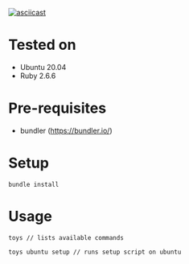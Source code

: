[![asciicast](https://asciinema.org/a/VUwPlbMPWXUPp4zT6H6gU2WwA.svg)](https://asciinema.org/a/VUwPlbMPWXUPp4zT6H6gU2WwA)

# Tested on

- Ubuntu 20.04
- Ruby 2.6.6

# Pre-requisites

- bundler (https://bundler.io/)

# Setup

`bundle install`

# Usage

```
toys // lists available commands

toys ubuntu setup // runs setup script on ubuntu
```

